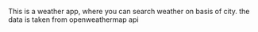 This is a weather app, where you can search weather on basis of city.
the data is taken from openweathermap api
